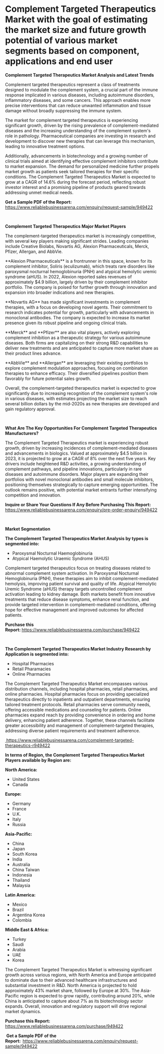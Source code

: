 <p><h1>Complement Targeted Therapeutics Market with the goal of estimating the market size and future growth potential of various market segments based on component, applications and end user</h1></p><p><strong>Complement Targeted Therapeutics Market Analysis and Latest Trends</strong></p>
<p><p>Complement targeted therapeutics represent a class of treatments designed to modulate the complement system, a crucial part of the immune response implicated in various diseases, including autoimmune disorders, inflammatory diseases, and some cancers. This approach enables more precise interventions that can reduce unwanted inflammation and tissue damage without broadly suppressing the immune system.</p><p>The market for complement targeted therapeutics is experiencing significant growth, driven by the rising prevalence of complement-mediated diseases and the increasing understanding of the complement system's role in pathology. Pharmaceutical companies are investing in research and development to discover new therapies that can leverage this mechanism, leading to innovative treatment options.</p><p>Additionally, advancements in biotechnology and a growing number of clinical trials aimed at identifying effective complement inhibitors contribute to market expansion. The demand for personalized medicine further propels market growth as patients seek tailored therapies for their specific conditions. The Complement Targeted Therapeutics Market is expected to grow at a CAGR of 14.6% during the forecast period, reflecting robust investor interest and a promising pipeline of products geared towards addressing unmet medical needs.</p></p>
<p><strong>Get a Sample PDF of the Report:&nbsp;</strong> <a href="https://www.reliablebusinessarena.com/enquiry/request-sample/949422?utm_campaign=2195&utm_medium=2&utm_source=Github&utm_content=ia&utm_term=19042025&utm_id=complement-targeted-therapeutics">https://www.reliablebusinessarena.com/enquiry/request-sample/949422</a></p>
<p>&nbsp;</p>
<p><strong>Complement Targeted Therapeutics Major Market Players</strong></p>
<p><p>The complement-targeted therapeutics market is increasingly competitive, with several key players making significant strides. Leading companies include Creative Biolabs, Novartis AG, Alexion Pharmaceuticals, Merck, Pfizer, Allergan, and AbbVie.</p><p>**Alexion Pharmaceuticals** is a frontrunner in this space, known for its complement inhibitor, Soliris (eculizumab), which treats rare disorders like paroxysmal nocturnal hemoglobinuria (PNH) and atypical hemolytic uremic syndrome (aHUS). In 2022, Alexion reported sales revenues of approximately $4.9 billion, largely driven by their complement inhibitor portfolio. The company is poised for further growth through innovation and expansion into broader indications and new therapies.</p><p>**Novartis AG** has made significant investments in complement therapies, with a focus on developing novel agents. Their commitment to research indicates potential for growth, particularly with advancements in monoclonal antibodies. The company is expected to increase its market presence given its robust pipeline and ongoing clinical trials.</p><p>**Merck** and **Pfizer** are also vital players, actively exploring complement inhibition as a therapeutic strategy for various autoimmune diseases. Both firms are capitalizing on their strong R&D capabilities to deliver new treatments and are anticipated to capture more market share as their product lines advance.</p><p>**AbbVie** and **Allergan** are leveraging their existing portfolios to explore complement modulation approaches, focusing on combination therapies to enhance efficacy. Their diversified pipelines position them favorably for future potential sales growth.</p><p>Overall, the complement-targeted therapeutics market is expected to grow significantly due to increasing recognition of the complement system's role in various diseases, with estimates projecting the market size to reach several billion dollars by the mid-2020s as new therapies are developed and gain regulatory approval.</p></p>
<p>&nbsp;</p>
<p><strong>What Are The Key Opportunities For Complement Targeted Therapeutics Manufacturers?</strong></p>
<p><p>The Complement Targeted Therapeutics market is experiencing robust growth, driven by increasing incidences of complement-mediated diseases and advancements in biologics. Valued at approximately $4.5 billion in 2023, it is projected to grow at a CAGR of 8% over the next five years. Key drivers include heightened R&D activities, a growing understanding of complement pathways, and pipeline innovations, particularly in rare diseases and autoimmune disorders. Major players are expanding their portfolios with novel monoclonal antibodies and small molecule inhibitors, positioning themselves strategically to capture emerging opportunities. The outlook remains positive, with potential market entrants further intensifying competition and innovation.</p></p>
<p><strong>Inquire or Share Your Questions If Any Before Purchasing This Report:</strong> <a href="https://www.reliablebusinessarena.com/enquiry/pre-order-enquiry/949422?utm_campaign=2195&utm_medium=2&utm_source=Github&utm_content=ia&utm_term=19042025&utm_id=complement-targeted-therapeutics">https://www.reliablebusinessarena.com/enquiry/pre-order-enquiry/949422</a></p>
<p>&nbsp;</p>
<p><strong>Market Segmentation</strong></p>
<p><strong>The Complement Targeted Therapeutics Market Analysis by types is segmented into:</strong></p>
<p><ul><li>Paroxysmal Nocturnal Haemoglobinuria</li><li>Atypical Haemolytic Uraemic Syndrome (AHUS)</li></ul></p>
<p><p>Complement targeted therapeutics focus on treating diseases related to abnormal complement system activation. In Paroxysmal Nocturnal Hemoglobinuria (PNH), these therapies aim to inhibit complement-mediated hemolysis, improving patient survival and quality of life. Atypical Hemolytic Uremic Syndrome (aHUS) therapy targets uncontrolled complement activation leading to kidney damage. Both markets benefit from innovative treatments that reduce disease symptoms, enhance renal function, and provide targeted intervention in complement-mediated conditions, offering hope for effective management and improved outcomes for affected patients.</p></p>
<p><strong>Purchase this Report:&nbsp;</strong><a href="https://www.reliablebusinessarena.com/purchase/949422?utm_campaign=2195&utm_medium=2&utm_source=Github&utm_content=ia&utm_term=19042025&utm_id=complement-targeted-therapeutics">https://www.reliablebusinessarena.com/purchase/949422</a></p>
<p>&nbsp;</p>
<p><strong>The Complement Targeted Therapeutics Market Industry Research by Application is segmented into:</strong></p>
<p><ul><li>Hospital Pharmacies</li><li>Retail Pharamacies</li><li>Online Pharmacies</li></ul></p>
<p><p>The Complement Targeted Therapeutics Market encompasses various distribution channels, including hospital pharmacies, retail pharmacies, and online pharmacies. Hospital pharmacies focus on providing specialized therapeutics directly to inpatients and outpatient departments, ensuring tailored treatment protocols. Retail pharmacies serve community needs, offering accessible medications and counseling for patients. Online pharmacies expand reach by providing convenience in ordering and home delivery, enhancing patient adherence. Together, these channels facilitate greater accessibility and management of complement-targeted therapies, addressing diverse patient requirements and treatment adherence.</p></p>
<p><a href="https://www.reliablebusinessarena.com/complement-targeted-therapeutics-r949422?utm_campaign=2195&utm_medium=2&utm_source=Github&utm_content=ia&utm_term=19042025&utm_id=complement-targeted-therapeutics">&nbsp;https://www.reliablebusinessarena.com/complement-targeted-therapeutics-r949422</a></p>
<p><strong>In terms of Region, the Complement Targeted Therapeutics Market Players available by Region are:</strong></p>
<p>
    <p> <strong> North America: </strong>
        <ul>
            <li>United States</li>
            <li>Canada</li>
        </ul>
        </p> 
    <p> <strong> Europe: </strong>
        <ul>
            <li>Germany</li>
            <li>France</li>
            <li>U.K.</li>
            <li>Italy</li>
            <li>Russia</li>
        </ul>
        </p> 
    <p> <strong> Asia-Pacific: </strong>
        <ul>
            <li>China</li>
            <li>Japan</li>
            <li>South Korea</li>
            <li>India</li>
            <li>Australia</li>
            <li>China Taiwan</li>
            <li>Indonesia</li>
            <li>Thailand</li>
            <li>Malaysia</li>
        </ul>
        </p> 
    <p> <strong> Latin America: </strong>
        <ul>
            <li>Mexico</li>
            <li>Brazil</li>
            <li>Argentina Korea</li>
            <li>Colombia</li>
        </ul>
        </p> 
    <p> <strong> Middle East & Africa: </strong>
        <ul>
            <li>Turkey</li>
            <li>Saudi</li>
            <li>Arabia</li>
            <li>UAE</li>
            <li>Korea</li>
        </ul>
    </p>
    </p>
<p><p>The Complement Targeted Therapeutics Market is witnessing significant growth across various regions, with North America and Europe anticipated to dominate due to their advanced healthcare infrastructures and substantial investment in R&D. North America is projected to hold approximately 43% market share, followed by Europe at 30%. The Asia-Pacific region is expected to grow rapidly, contributing around 20%, while China is anticipated to capture about 7% as its biotechnology sector expands. Overall, innovation and regulatory support will drive regional market dynamics.</p></p>
<p><strong>Purchase this Report: </strong><a href="https://www.reliablebusinessarena.com/purchase/949422?utm_campaign=2195&utm_medium=2&utm_source=Github&utm_content=ia&utm_term=19042025&utm_id=complement-targeted-therapeutics">https://www.reliablebusinessarena.com/purchase/949422</a></p>
<p>&nbsp;<strong>Get a Sample PDF of the Report:&nbsp;&nbsp;</strong><a href="https://www.reliablebusinessarena.com/enquiry/request-sample/949422?utm_campaign=2195&utm_medium=2&utm_source=Github&utm_content=ia&utm_term=19042025&utm_id=complement-targeted-therapeutics">https://www.reliablebusinessarena.com/enquiry/request-sample/949422</a></p>
<p><strong></strong></p>
<p><p></p><p></p><p></p></p>